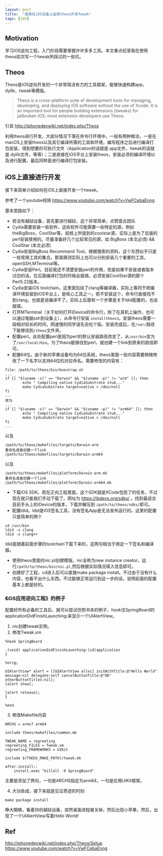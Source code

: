 ```yaml
---
layout: post
title:  "直接在iOS设备上运用theos开发Tweak"
tags: [iOS]
---
```


## Motivation
学习iOS逆向工程，入门阶段需要掌握许许多多工具。本文重点纪录我在使用theos初次写一个tweak所踩过的一些坑。

## Theos
Theos是iOS逆向开发的一个非常简洁有力的工具框架，能够快速构建app，dylib，tweak等模版。

> Theos is a cross-platform suite of development tools for managing, developing, and deploying iOS software without the use of Xcode. It is an important tool for people building extensions (tweaks) for jailbroken iOS; most extension developers use Theos.

引自 <http://iphonedevwiki.net/index.php/Theos>

利用theos进行开发，大部分情况下落在命令行环境中。一般有两种做法，一是在macOS上安装theos以及其它编译所需的工具和环境，编写程序之后进行编译打包安装，得到想要的可执行文件（Application的话就是.app文件，tweak的话就是.dylib文件，等等）；二是直接在iOS平台上安装theos，安装必须的编译环境以及进行配置，最后同样是进行编译打包安装。

## iOS上直接进行开发
接下来简单介绍如何在iOS上直接开发一个tweak。

参考了一个youtube视频
<https://www.youtube.com/watch?v=VwFCebaEnng>

基本思路如下：

* 若没有越狱设备，首先要进行越狱，这个非常简单，点赞盘古团队
* Cydia需要安装一些软件，这些软件可能需要一些特定的源，例如theBigBoss，CoolStar等。视频上所提到的coolstar源，实际上是为了后面的perl安装使用的。尽量准备好几个比较常见的源，如 BigBoss (本文必须) && CoolStar (本文必须)
* Cydia安装BigBoss Recommand Tool。根据搜索的资料，这个东西似乎只是一些常用工具的集合。那我猜测实际上也可以分别安装几个重要的工具，openSSH,MTerminal等。
* Cydia安装Perl。目前我还不清楚安装perl的作用，但是如果不安装或者版本过旧的话，在后面编译打包的时候会报错。必须安装CoolStar源的那个Perl5.22版本。
* Cydia安装iOS toolchain。这里面包括了clang等编译器，实际上等同于把编译环境安装到iOS平台上，是核心工具之一。若不安装这个，命令行直接找不到clang，也就是说编译不了。实际上后面有一个步骤是关于ldid配置的，也会报错。
* 打开MTerminal（关于如何打开iDevice的命令行，除了在真机上操作，也可以通过电脑ssh到设备上），从命令行安装 `installtheos3`。安装theos需要一段相对较长的时间，网速慢的同学请先去吃个饭。安装完成后，在`/var/`路径下能够找到`/theos`文件夹。
* 配置perl。此处配置perl是因为perl的默认安装路径改变了，从`/usr/bin`变为了`/usr/local/bin`。为了theos能够找到perl，就创建一个link到原来的路径即可。
* 配置64位。由于新的苹果设备均为64位系统，theos里面一些内容需要稍微修改了一下名字以支持64位的对应命名。需要修改的内容有：

```
file: /path/to/theos/bin/boostrap.sh
...
if [[ "$(uname -s)" == "Darwin" && "$(uname -p)" != "arm" ]]; then
		echo " Compiling native CydiaSubstrate stub..."
		make CydiaSubstrate target=native > /dev/null
fi
...
改为
...
if [[ "$(uname -s)" == "Darwin" && "$(uname -p)" != "arm64" ]]; then
		echo " Compiling native CydiaSubstrate stub..."
		make CydiaSubstrate target=native > /dev/null
fi
...
```
以及

```
/path/to/theos/makefiles/targets/Darwin-arm
重命名或者创建一个link
/path/to/theos/makefiles/targets/Darwin-arm64
```
以及
```
/path/to/theos/makefiles/platform/Darwin-arm.mk
重命名或者创建一个link
/path/to/theos/makefiles/platform/Darwin-arm64.mk
```

* 下载iOS SDK。若在正向工程里面，这个SDK就是XCode包揽了的任务，不过现在就只能我们手动下载了。网址为 <https://jbdevs.org/sdks/> 。找到最适合目前手头上的iDevice的版本，下载并解压到 `/path/to/theos/sdks/`即可。
* 配置ldid。ldid是iOS签名工具，没有签名App是无法发布运行的。这里的配置只是简单的两个

```
cd /usr/bin
ldid -s clang
ldid -s clang++
```
ldid是随着前面步骤的toolchain下载下来的，这两句相当于绑定一下签名和编译器。

* 使用theos里面的nic.pl创建模版。nic全称为new instance creator。运行`/path/to/theos/bin/nic.pl`,然后根据实际情况填入信息即可。
* 创建好了工程，cd进入后可以直接make package install。不过由于没有什么内容，也看不出什么东西。不过能够正常运行到这一步的话，说明前面的配置基本上都是好的。

### 《iOS应用逆向工程》的例子
配置好所有必备的工具后，就可以尝试仿照书本的例子，hook住SpringBoard的applicationDidFinishLaunching:来显示一个UIAlertView。

1. nic创建tweak实例。
2. 修改Tweak.xm

```
%hook SpringBoard

-(void) applicationDidFinishLaunching:(id)application
{

%orig;

UIAlertView* alert = [[UIAlertView alloc] initWithTitle:@"Hello World" message:nil delegate:self cancelButtonTitle:@"OK" otherButtonTitles:nil];
[alert show];

[alert release];
}

%end
```

3. 修改Makefile内容

```
ARCHS = armv7 arm64

include theos/makefiles/common.mk

TWEAK_NAME = regreeting
regreeting_FILES = Tweak.xm
regreeting_FRAMEWORKS = UIKit

include $(THEOS_MAKE_PATH)/tweak.mk

after-install::
	install.exec "killall -9 SpringBoard"
```

主要是添加了两句，一句是ARCHS指定为arm64，一句是应用UIKit框架。

4. 大功告成，接下来就是见证奇迹的时刻

```
make package install
```
睁大眼睛，看着你的越狱设备，突然桌面进程被关掉，然后出现小苹果，然后，出现了一个UIAlertView写着Hello World!


## Ref
<http://iphonedevwiki.net/index.php/Theos/Setup>
<https://www.youtube.com/watch?v=VwFCebaEnng>




